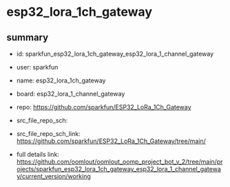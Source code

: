 # esp32_lora_1ch_gateway
 
## summary 
* id: sparkfun_esp32_lora_1ch_gateway_esp32_lora_1_channel_gateway
* user: sparkfun
* name: esp32_lora_1ch_gateway
* board: esp32_lora_1_channel_gateway
* repo: https://github.com/sparkfun/ESP32_LoRa_1Ch_Gateway



* src_file_repo_sch: 
* src_file_repo_sch_link: https://github.com/sparkfun/ESP32_LoRa_1Ch_Gateway/tree/main/
* full details link: https://github.com/oomlout/oomlout_oomp_project_bot_v_2/tree/main/projects/sparkfun_esp32_lora_1ch_gateway_esp32_lora_1_channel_gateway/current_version/working  







